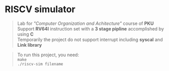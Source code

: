 # RISCV simulator
>Lab for  *"Computer Organization and Achitecture"* course of **PKU**  \
>Support **RV64I** instruction set with a **3 stage pipline** accomplished by using **C**  \
>Temporarily the  project do not support interrupt including **syscal** and **Link library**

>To run this project, you need:\
>```make```\
>```./riscv-sim filename```